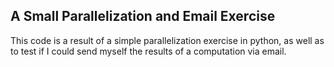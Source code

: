 ## A Small Parallelization and Email Exercise

This code is a result of a simple parallelization exercise in python, as well as to test if I could send myself the results of a computation via email. 
